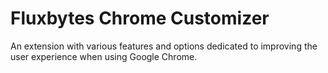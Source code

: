 Fluxbytes Chrome Customizer
===========================

An extension with various features and options dedicated to improving the user experience when using Google Chrome.
